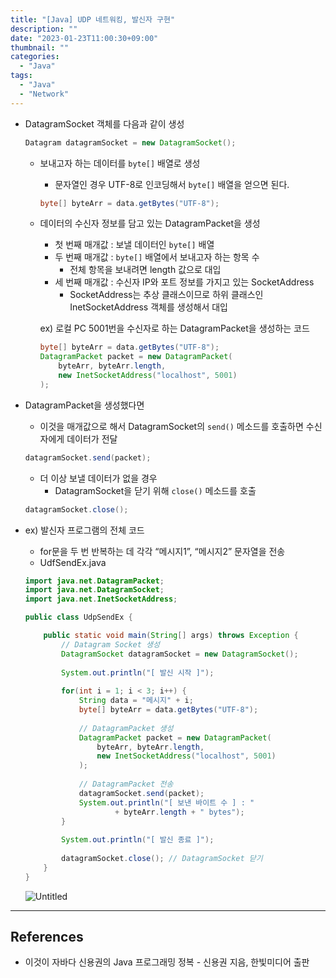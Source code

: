 ```yaml
---
title: "[Java] UDP 네트워킹, 발신자 구현"
description: ""
date: "2023-01-23T11:00:30+09:00"
thumbnail: ""
categories:
  - "Java"
tags:
  - "Java"
  - "Network"
---
```

<!--more-->

- DatagramSocket 객체를 다음과 같이 생성
    
    ```java
    Datagram datagramSocket = new DatagramSocket();
    ```
    
    - 보내고자 하는 데이터를 `byte[]` 배열로 생성
        - 문자열인 경우 UTF-8로 인코딩해서 `byte[]` 배열을 얻으면 된다.
        
        ```java
        byte[] byteArr = data.getBytes("UTF-8");
        ```
        
    - 데이터의 수신자 정보를 담고 있는 DatagramPacket을 생성
        - 첫 번째 매개값 : 보낼 데이터인 `byte[]` 배열
        - 두 번째 매개값 : `byte[]` 배열에서 보내고자 하는 항목 수
            - 전체 항목을 보내려면 length 값으로 대입
        - 세 번째 매개값 : 수신자 IP와 포트 정보를 가지고 있는 SocketAddress
            - SocketAddress는 추상 클래스이므로 하위 클래스인 InetSocketAddress 객체를 생성해서 대입
        
        ex) 로컬 PC 5001번을 수신자로 하는 DatagramPacket을 생성하는 코드
        
        ```java
        byte[] byteArr = data.getBytes("UTF-8");
        DatagramPacket packet = new DatagramPacket(
        	byteArr, byteArr.length,
        	new InetSocketAddress("localhost", 5001)
        );
        ```
        
- DatagramPacket을 생성했다면
    - 이것을 매개값으로 해서 DatagramSocket의 `send()` 메소드를 호출하면 수신자에게 데이터가 전달
    
    ```java
    datagramSocket.send(packet);
    ```
    
    - 더 이상 보낼 데이터가 없을 경우
        - DatagramSocket을 닫기 위해 `close()` 메소드를 호출
    
    ```java
    datagramSocket.close();
    ```
    
- ex) 발신자 프로그램의 전체 코드
    - for문을 두 번 반복하는 데 각각 “메시지1”, “메시지2” 문자열을 전송
    - UdfSendEx.java
    
    ```java
    import java.net.DatagramPacket;
    import java.net.DatagramSocket;
    import java.net.InetSocketAddress;
    
    public class UdpSendEx {
    
    	public static void main(String[] args) throws Exception {
    		// Datagram Socket 생성
    		DatagramSocket datagramSocket = new DatagramSocket();
    		
    		System.out.println("[ 발신 시작 ]");
    		
    		for(int i = 1; i < 3; i++) {
    			String data = "메시지" + i;
    			byte[] byteArr = data.getBytes("UTF-8");
    			 
    			// DatagramPacket 생성
    			DatagramPacket packet = new DatagramPacket(
    				byteArr, byteArr.length,
    				new InetSocketAddress("localhost", 5001)
    			);
    			
    			// DatagramPacket 전송
    			datagramSocket.send(packet);
    			System.out.println("[ 보낸 바이트 수 ] : "
    					+ byteArr.length + " bytes");
    		}
    		
    		System.out.println("[ 발신 종료 ]");
    		
    		datagramSocket.close(); // DatagramSocket 닫기
    	}
    }
    ```
    
    ![Untitled](/images/lang_java/inputOutput/발신자_구현/Untitled.png)
    

---

## References

- 이것이 자바다 신용권의 Java 프로그래밍 정복 - 신용권 지음, 한빛미디어 출판